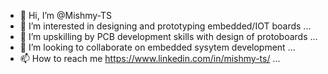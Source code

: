 - 👋 Hi, I’m @Mishmy-TS
- 👀 I’m interested in designing and prototyping embedded/IOT boards ...
- 🌱 I’m upskilling by PCB development skills with design of protoboards ...
- 💞️ I’m looking to collaborate on embedded sysytem development ...
- 📫 How to reach me https://www.linkedin.com/in/mishmy-ts/ ...

<!---
Mishmy-TS/Mishmy-TS is a ✨ special ✨ repository because its `README.md` (this file) appears on your GitHub profile.
You can click the Preview link to take a look at your changes.
--->
